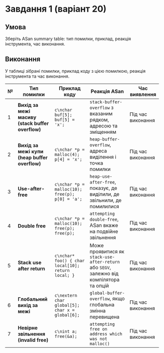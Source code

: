 # Завдання 1 (варіант 20)

## Умова

Зберіть ASan summary table: тип помилки, приклад, реакція інструмента, час виконання.

## Виконання

У таблиці зібрані помилки, приклад коду з цією помилкою, реакція інструмента та час виконання.

| №  | Тип помилки                        | Приклад коду                                                             | Реакція ASan                                                                                              | Час виявлення   |
|----|-----------------------------------|--------------------------------------------------------------------------|------------------------------------------------------------------------------------------------------------|-----------------|
| 1  | **Вихід за межі масиву (stack buffer overflow)** | ```c\nchar buf[5]; buf[5] = 'x';```                                          | `stack-buffer-overflow` з вказаним рядком, адресою та зміщенням                                          | Під час виконання |
| 2  | **Вихід за межі купи (heap buffer overflow)**    | ```c\nchar *p = malloc(4); p[4] = 'x';```                                   | `heap-buffer-overflow`, адреса виділення і точка помилки                                                  | Під час виконання |
| 3  | **Use-after-free**                 | ```c\nchar *p = malloc(10); free(p); p[0] = 'a';```                            | `heap-use-after-free`, показує, де виділили, де звільнили, де помилилися                                  | Під час виконання |
| 4  | **Double free**                    | ```c\nchar *p = malloc(10); free(p); free(p);```                               | `attempting double-free`, ASan вкаже на подвійне звільнення                                               | Під час виконання |
| 5  | **Stack use after return**         | ```c\nchar* foo() { char local[10]; return local; }```                         | Може проявитися як `stack-use-after-return` або `SEGV`, залежно від компілятора та опцій                       | Під час виконання |
| 6  | **Глобальний вихід за межі**       | ```c\nextern char global[5]; char x = global[6];```                             | `global-buffer-overflow`, якщо глобальна змінна перевищена                                                | Під час виконання |
| 7  | **Невірне звільнення (invalid free)** | ```c\nint a; free(&a);```                                                   | `attempting free on address which was not malloc()`                                                       | Під час виконання |
